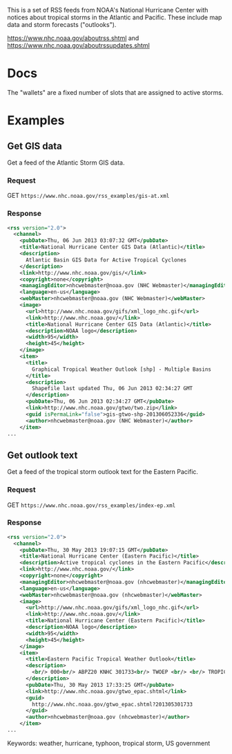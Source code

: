 This is a set of RSS feeds from NOAA's National Hurricane Center with notices about tropical storms in the Atlantic and Pacific. These include map data and storm forecasts ("outlooks").

https://www.nhc.noaa.gov/aboutrss.shtml and https://www.nhc.noaa.gov/aboutrssupdates.shtml

# Docs

The "wallets" are a fixed number of slots that are assigned to active storms.

# Examples
## Get GIS data
Get a feed of the Atlantic Storm GIS data.

### Request
GET `https://www.nhc.noaa.gov/rss_examples/gis-at.xml`

### Response
```xml
<rss version="2.0">
  <channel>
    <pubDate>Thu, 06 Jun 2013 03:07:32 GMT</pubDate>
    <title>National Hurricane Center GIS Data (Atlantic)</title>
    <description>
      Atlantic Basin GIS Data for Active Tropical Cyclones
    </description>
    <link>http://www.nhc.noaa.gov/gis/</link>
    <copyright>none</copyright>
    <managingEditor>nhcwebmaster@noaa.gov (NHC Webmaster)</managingEditor>
    <language>en-us</language>
    <webMaster>nhcwebmaster@noaa.gov (NHC Webmaster)</webMaster>
    <image>
      <url>http://www.nhc.noaa.gov/gifs/xml_logo_nhc.gif</url>
      <link>http://www.nhc.noaa.gov/</link>
      <title>National Hurricane Center GIS Data (Atlantic)</title>
      <description>NOAA logo</description>
      <width>95</width>
      <height>45</height>
    </image>
    <item>
      <title>
        Graphical Tropical Weather Outlook [shp] - Multiple Basins
      </title>
      <description>
        Shapefile last updated Thu, 06 Jun 2013 02:34:27 GMT
      </description>
      <pubDate>Thu, 06 Jun 2013 02:34:27 GMT</pubDate>
      <link>http://www.nhc.noaa.gov/gtwo/two.zip</link>
      <guid isPermaLink="false">gis-gtwo-shp-201306052336</guid>
      <author>nhcwebmaster@noaa.gov (NHC Webmaster)</author>
    </item>
...
```

## Get outlook text
Get a feed of the tropical storm outlook text for the Eastern Pacific.

### Request
GET `https://www.nhc.noaa.gov/rss_examples/index-ep.xml`

### Response
```xml
<rss version="2.0">
  <channel>
    <pubDate>Thu, 30 May 2013 19:07:15 GMT</pubDate>
    <title>National Hurricane Center (Eastern Pacific)</title>
    <description>Active tropical cyclones in the Eastern Pacific</description>
    <link>http://www.nhc.noaa.gov/</link>
    <copyright>none</copyright>
    <managingEditor>nhcwebmaster@noaa.gov (nhcwebmaster)</managingEditor>
    <language>en-us</language>
    <webMaster>nhcwebmaster@noaa.gov (nhcwebmaster)</webMaster>
    <image>
      <url>http://www.nhc.noaa.gov/gifs/xml_logo_nhc.gif</url>
      <link>http://www.nhc.noaa.gov/</link>
      <title>National Hurricane Center (Eastern Pacific)</title>
      <description>NOAA logo</description>
      <width>95</width>
      <height>45</height>
    </image>
    <item>
      <title>Eastern Pacific Tropical Weather Outlook</title>
      <description>
        <br/> 000<br/> ABPZ20 KNHC 301733<br/> TWOEP <br/> <br/> TROPICAL WEATHER OUTLOOK<br/> NWS NATIONAL HURRICANE CENTER MIAMI FL<br/> 1100 AM PDT THU MAY 30 2013<br/> <br/> FOR THE EASTERN NORTH PACIFIC...EAST OF 140 DEGREES WEST LONGITUDE..<br/> <br/> THE NATIONAL HURRICANE CENTER IS ISSUING ADVISORIES ON TROPICAL<br/> DEPRESSION BARBARA...LOCATED NEAR THE GULF COAST OF MEXICO.<br/> <br/> SHOWERS AND THUNDERSTORMS HAVE MOSTLY DISSIPATED IN ASSOCIATION WITH<br/> THE AREA OF LOW PRESSURE LOCATED ABOUT 500 MILES SOUTH OF THE<br/> SOUTHERN TIP OF THE BAJA CALIFORNIA PENINSULA. ENVIRONMENTAL<br/> CONDITIONS DO NOT FAVOR REDEVELOPMENT OF THE LOW AS IT MOVES<br/> NORTHEASTWARD AT ABOUT 10 MPH DURING THE NEXT COUPLE OF DAYS. THIS<br/> SYSTEM HAS A LOW CHANCE...NEAR 0 PERCENT...OF BECOMING A TROPICAL<br/> CYCLONE DURING THE NEXT 48 HOURS.<br/> <br/> ELSEWHERE...TROPICAL CYCLONE FORMATION IS NOT EXPECTED DURING THE<br/> NEXT 48 HOURS.<br/> <br/> $$<br/> FORECASTER LANDSEA<br/> <br/>
      </description>
      <pubDate>Thu, 30 May 2013 17:33:25 GMT</pubDate>
      <link>http://www.nhc.noaa.gov/gtwo_epac.shtml</link>
      <guid>
        http://www.nhc.noaa.gov/gtwo_epac.shtml?201305301733
      </guid>
      <author>nhcwebmaster@noaa.gov (nhcwebmaster)</author>
    </item>
...
```

Keywords: weather, hurricane, typhoon, tropical storm, US government
